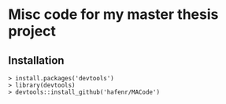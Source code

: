 Misc code for my master thesis project
======================================

Installation
------------

    > install.packages('devtools')
    > library(devtools)
    > devtools::install_github('hafenr/MACode')
